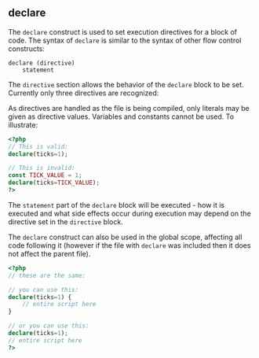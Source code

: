 
 
## declare
 

 
 The `declare` construct is used to set execution directives for a block of code. The syntax of `declare` is similar to the syntax of other flow control constructs:  

```
declare (directive)
    statement
```
  
 
 The `directive` section allows the behavior of the `declare` block to be set. Currently only three directives are recognized: <!-- start simplelist -->
<!--

   ticks
   encoding
   strict_types
  
--> 
 
 As directives are handled as the file is being compiled, only literals may be given as directive values. Variables and constants cannot be used. To illustrate:  

```php
<?php
// This is valid:
declare(ticks=1);

// This is invalid:
const TICK_VALUE = 1;
declare(ticks=TICK_VALUE);
?>
```
  
 
 The `statement` part of the `declare` block will be executed - how it is executed and what side effects occur during execution may depend on the directive set in the `directive` block. 
 
 The `declare` construct can also be used in the global scope, affecting all code following it (however if the file with `declare` was included then it does not affect the parent file).  

```php
<?php
// these are the same:

// you can use this:
declare(ticks=1) {
    // entire script here
}

// or you can use this:
declare(ticks=1);
// entire script here
?>
```
  
 
<!-- start sect2 -->
<!--

  Ticks
  A tick is an event that occurs for every
  N low-level tickable statements executed
  by the parser within the declare block.
  The value for N is specified
  using ticks=N
  within the declare block's
  directive section.
 
 
  Not all statements are tickable. Typically, condition
  expressions and argument expressions are not tickable.
 
 
  The event(s) that occur on each tick are specified using the
  register_tick_function. See the example
  below for more details. Note that more than one event can occur
  for each tick.
 
 
  
   Tick usage example
   

<?php

declare(ticks=1);

// A function called on each tick event
function tick_handler()
{
    echo "tick_handler() called\n";
}

register_tick_function('tick_handler'); // causes a tick event

$a = 1; // causes a tick event

if ($a > 0) {
    $a += 2; // causes a tick event
    print $a; // causes a tick event
}

?>

   
  
 
 
  See also register_tick_function and
  unregister_tick_function.
 
 
-->
 
<!-- start sect2 -->
<!--

  Encoding
  
    A script's encoding can be specified per-script using the encoding directive.
  
   Declaring an encoding for the script
    

<?php
declare(encoding='ISO-8859-1');
// code here
?>

    
   
  

  
   
    When combined with namespaces, the only legal syntax for declare
    is declare(encoding='...'); where ...
    is the encoding value.  declare(encoding='...') {}
    will result in a parse error when combined with namespaces.
   
  
  
   See also zend.script_encoding.
  
 
-->

